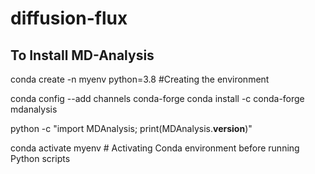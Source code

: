 # diffusion-flux

## To Install MD-Analysis 

conda create -n myenv python=3.8  #Creating the environment

conda config --add channels conda-forge
conda install -c conda-forge mdanalysis

python -c "import MDAnalysis; print(MDAnalysis.__version__)"

conda activate myenv  # Activating Conda environment before running Python scripts


